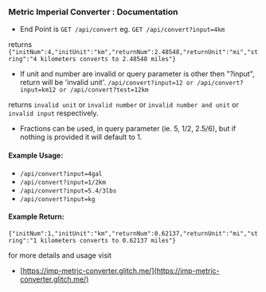 ### Metric Imperial Converter : Documentation

*   End Point is
`GET /api/convert`
eg.
 `GET /api/convert?input=4km`

 returns `{"initNum":4,"initUnit":"km","returnNum":2.48548,"returnUnit":"mi","string":"4 kilometers converts to 2.48548 miles"}`

*   If unit and number are invalid or query parameter is other then "?input", return will be 'invalid unit'.
`/api/convert?input=12 or /api/convert?input=km12 or /api/convert?test=12km`

 returns
`invalid unit` or `invalid number` or `invalid number and unit` or `invalid input` respectively.

*   Fractions can be used, in query parameter (ie. 5, 1/2, 2.5/6), but if nothing is provided it will default to 1\.

#### Example Usage:

*   `/api/convert?input=4gal`
*   `/api/convert?input=1/2km`
*   `/api/convert?input=5.4/3lbs`
*   `/api/convert?input=kg`

#### Example Return:

`{"initNum":1,"initUnit":"km","returnNum":0.62137,"returnUnit":"mi","string":"1 kilometers converts to 0.62137 miles"}`

for more details and usage visit

*   [https://imp-metric-converter.glitch.me/](https://imp-metric-converter.glitch.me/)